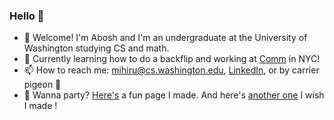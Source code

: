 ### Hello 👋

* 🥳 Welcome! I'm Abosh and I'm an undergraduate at the University of Washington studying CS and math.
* 🌱 Currently learning how to do a backflip and working at [Comm](https://github.com/CommE2E/comm) in NYC!
* 📫 How to reach me: mihiru@cs.washington.edu, [LinkedIn](https://www.linkedin.com/in/yayabosh/), or by carrier pigeon 🐓
* 🎉 Wanna party? [Here's](https://students.washington.edu/mihiru/party.html) a fun page I made. And here's [another one](https://matias.ma/nsfw/) I wish I made !
<!--
**yayabosh/yayabosh** is a ✨ _special_ ✨ repository because its `README.md` (this file) appears on your GitHub profile.

Here are some ideas to get you started:

- 🔭 I’m currently working on ...
- 🌱 I’m currently learning ...
- 👯 I’m looking to collaborate on ...
- 🤔 I’m looking for help with ...
- 💬 Ask me about ...
- 📫 How to reach me: ...
- 😄 Pronouns: ...
- ⚡ Fun fact: ...
-->

